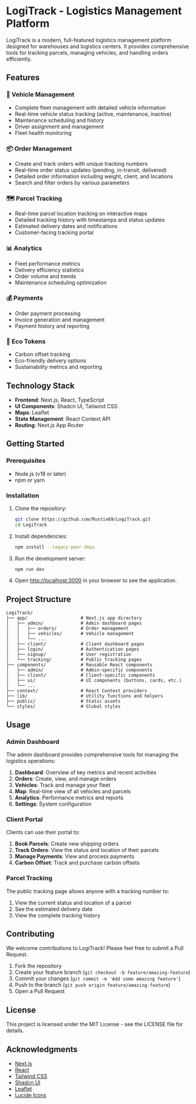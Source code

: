 # LogiTrack - Logistics Management Platform

LogiTrack is a modern, full-featured logistics management platform designed for warehouses and logistics centers. It provides comprehensive tools for tracking parcels, managing vehicles, and handling orders efficiently.

## Features

### 🚚 Vehicle Management
- Complete fleet management with detailed vehicle information
- Real-time vehicle status tracking (active, maintenance, inactive)
- Maintenance scheduling and history
- Driver assignment and management
- Fleet health monitoring

### 📦 Order Management
- Create and track orders with unique tracking numbers
- Real-time order status updates (pending, in-transit, delivered)
- Detailed order information including weight, client, and locations
- Search and filter orders by various parameters

### 🗺️ Parcel Tracking
- Real-time parcel location tracking on interactive maps
- Detailed tracking history with timestamps and status updates
- Estimated delivery dates and notifications
- Customer-facing tracking portal

### 📊 Analytics
- Fleet performance metrics
- Delivery efficiency statistics
- Order volume and trends
- Maintenance scheduling optimization

### 💰 Payments
- Order payment processing
- Invoice generation and management
- Payment history and reporting

### 🌿 Eco Tokens
- Carbon offset tracking
- Eco-friendly delivery options
- Sustainability metrics and reporting

## Technology Stack

- **Frontend**: Next.js, React, TypeScript
- **UI Components**: Shadcn UI, Tailwind CSS
- **Maps**: Leaflet
- **State Management**: React Context API
- **Routing**: Next.js App Router

## Getting Started

### Prerequisites

- Node.js (v18 or later)
- npm or yarn

### Installation

1. Clone the repository:
   ```bash
   git clone https://github.com/Rustix69/LogiTrack.git
   cd LogiTrack
   ```

2. Install dependencies:
   ```bash
   npm install --legacy-peer-deps
   ```

3. Run the development server:
   ```bash
   npm run dev
   ```

4. Open [http://localhost:3000](http://localhost:3000) in your browser to see the application.

## Project Structure

```
LogiTrack/
├── app/                    # Next.js app directory
│   ├── admin/              # Admin dashboard pages
│   │   ├── orders/         # Order management
│   │   ├── vehicles/       # Vehicle management
│   │   └── ...
│   ├── client/             # Client dashboard pages
│   ├── login/              # Authentication pages
│   ├── signup/             # User registration
│   └── tracking/           # Public tracking pages
├── components/             # Reusable React components
│   ├── admin/              # Admin-specific components
│   ├── client/             # Client-specific components
│   ├── ui/                 # UI components (buttons, cards, etc.)
│   └── ...
├── context/                # React Context providers
├── lib/                    # Utility functions and helpers
├── public/                 # Static assets
└── styles/                 # Global styles
```

## Usage

### Admin Dashboard

The admin dashboard provides comprehensive tools for managing the logistics operations:

1. **Dashboard**: Overview of key metrics and recent activities
2. **Orders**: Create, view, and manage orders
3. **Vehicles**: Track and manage your fleet
4. **Map**: Real-time view of all vehicles and parcels
5. **Analytics**: Performance metrics and reports
6. **Settings**: System configuration

### Client Portal

Clients can use their portal to:

1. **Book Parcels**: Create new shipping orders
2. **Track Orders**: View the status and location of their parcels
3. **Manage Payments**: View and process payments
4. **Carbon Offset**: Track and purchase carbon offsets

### Parcel Tracking

The public tracking page allows anyone with a tracking number to:

1. View the current status and location of a parcel
2. See the estimated delivery date
3. View the complete tracking history

## Contributing

We welcome contributions to LogiTrack! Please feel free to submit a Pull Request.

1. Fork the repository
2. Create your feature branch (`git checkout -b feature/amazing-feature`)
3. Commit your changes (`git commit -m 'Add some amazing feature'`)
4. Push to the branch (`git push origin feature/amazing-feature`)
5. Open a Pull Request

## License

This project is licensed under the MIT License - see the LICENSE file for details.

## Acknowledgments

- [Next.js](https://nextjs.org/)
- [React](https://reactjs.org/)
- [Tailwind CSS](https://tailwindcss.com/)
- [Shadcn UI](https://ui.shadcn.com/)
- [Leaflet](https://leafletjs.com/)
- [Lucide Icons](https://lucide.dev/) 
